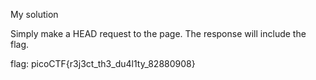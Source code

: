 My solution

Simply make a HEAD request to the page. The response will include the flag.

flag: picoCTF{r3j3ct_th3_du4l1ty_82880908}
